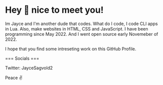 # Hey 👋 nice to meet you!

Im Jayce and I'm another dude that codes. What do I code, I code CLI apps in Lua. Also, make websites in HTML, CSS and JavaScript. I have been programming since May 2022. And I went open source early Novemeber of 2022. 

I hope that you find some intreseting work on this GitHub Profile.

=== Socials ===

Twitter: JayceSagvold2

Peace ✌️

